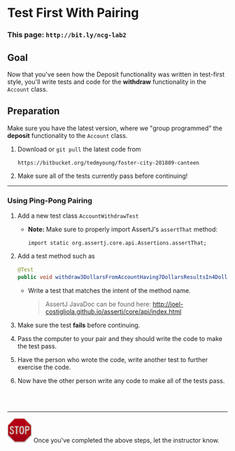 # Test First With Pairing

### This page: `http://bit.ly/ncg-lab2`

## Goal

Now that you've seen how the Deposit functionality was written in test-first style, you'll write tests and code for the  **withdraw** functionality in the `Account` class.

## Preparation

Make sure you have the latest version, where we "group programmed" the **deposit** functionality to the `Account` class.

1. Download or `git pull` the latest code from

   ```
   https://bitbucket.org/tedmyoung/foster-city-201809-canteen
   ```

1. Make sure all of the tests currently pass before continuing!

----

### Using Ping-Pong Pairing

1. Add a new test class `AccountWithdrawTest`

   * **Note:** Make sure to properly import AssertJ's `assertThat` method:
   
     ```
     import static org.assertj.core.api.Assertions.assertThat;
     ```

1. Add a test method such as
 
    ```java
    @Test
    public void withdraw3DollarsFromAccountHaving7DollarsResultsIn4DollarBalance() throws Exception
    ```
   
   * Write a test that matches the intent of the method name.
   
     > AssertJ JavaDoc can be found here: http://joel-costigliola.github.io/assertj/core/api/index.html

1. Make sure the test **fails** before continuing.

1. Pass the computer to your pair and they should write the code to make the test pass.

1. Have the person who wrote the code, write another test to further exercise the code.

1. Now have the other person write any code to make all of the tests pass.

<br/><br/>

----

<img src="stop-sign.jpg" width="56"/> Once you've completed the above steps, let the instructor know.
